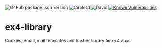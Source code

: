 ![GitHub package.json version](https://img.shields.io/github/package-json/v/vasser/ex4-cookies) ![CircleCI](https://img.shields.io/circleci/build/github/vasser/ex4-cookies) ![David](https://img.shields.io/david/dev/vasser/ex4-cookies)  [![Known Vulnerabilities](https://snyk.io/test/github/vasser/ex4-cookies/badge.svg?targetFile=package.json)](https://snyk.io/test/github/vasser/ex4-cookies?targetFile=package.json)

# ex4-library
Cookies, email, mail templates and hashes library for ex4 apps
